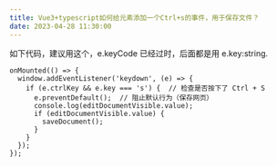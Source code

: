 ```yaml
---
title: Vue3+typescript如何给元素添加一个Ctrl+s的事件，用于保存文件？
date: 2023-04-28 11:30:00
---
```


如下代码，建议用这个，e.keyCode 已经过时，后面都是用 e.key:string.

```
onMounted(() => {
  window.addEventListener('keydown', (e) => {
    if (e.ctrlKey && e.key === 's') {  // 检查是否按下了 Ctrl + S
      e.preventDefault();  // 阻止默认行为（保存网页）
      console.log(editDocumentVisible.value);
      if (editDocumentVisible.value) {
        saveDocument();
      }
    }
  });
});

```